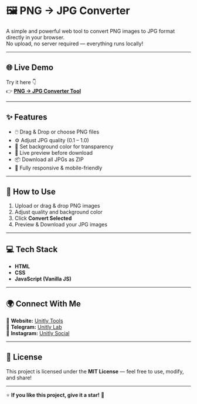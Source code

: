 
# 🖼️ PNG → JPG Converter

A simple and powerful web tool to convert PNG images to JPG format directly in your browser.  
No upload, no server required — everything runs locally!

---

## 🌐 Live Demo  
Try it here 👇  
👉 [**PNG → JPG Converter Tool**](https://unitlytools.blogspot.com/p/png-to-jpg-converter.html)  


---

## ✨ Features
- 🖱️ Drag & Drop or choose PNG files  
- ⚙️ Adjust JPG quality (0.1 – 1.0)  
- 🎨 Set background color for transparency  
- 👀 Live preview before download  
- 📦 Download all JPGs as ZIP  
- 📱 Fully responsive & mobile-friendly  

---

## 🚀 How to Use
1. Upload or drag & drop PNG images  
2. Adjust quality and background color  
3. Click **Convert Selected**  
4. Preview & Download your JPG images  

---

## 💻 Tech Stack
- **HTML**  
- **CSS**  
- **JavaScript (Vanilla JS)**  

---

## 🌍 Connect With Me
🔗 **Website:** [Unitly Tools](https://unitlytools.blogspot.com/)  
💬 **Telegram:** [Unitly Lab](https://t.me/Unitlylab)  
📸 **Instagram:** [Unitly Social](https://instagram.com/unitly.lab)


---

## 🪪 License
This project is licensed under the **MIT License** — feel free to use, modify, and share!

---

⭐ **If you like this project, give it a star!** 🌟
